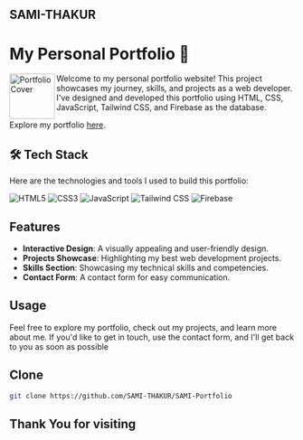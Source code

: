 ## SAMI-THAKUR

# My Personal Portfolio 🚀
<p align="left">
  <img src="https://github.com/SAMI-THAKUR/SAMI-Portfolio/assets/118300788/a7b7dc61-ceb9-4e97-b94e-1150a91bc109" alt="Portfolio Cover" width="80px" height="80px" align="left">
</p>
Welcome to my personal portfolio website! This project showcases my journey, skills, and projects as a web developer. I've designed and developed this portfolio using HTML, CSS, JavaScript, Tailwind CSS, and Firebase as the database.

Explore my portfolio [here](https://sami-portfolio-omega.vercel.app/).

## 🛠️ Tech Stack

Here are the technologies and tools I used to build this portfolio:

<div align="left">
  <img src="https://img.shields.io/badge/HTML5-E34F26?style=for-the-badge&logo=html5&logoColor=white" alt="HTML5">
  <img src="https://img.shields.io/badge/CSS3-1572B6?style=for-the-badge&logo=css3&logoColor=white" alt="CSS3">
  <img src="https://img.shields.io/badge/JavaScript-F7DF1E?style=for-the-badge&logo=javascript&logoColor=black" alt="JavaScript">
  <img src="https://img.shields.io/badge/Tailwind%20CSS-38B2AC?style=for-the-badge&logo=tailwind-css&logoColor=white" alt="Tailwind CSS">
  <img src="https://img.shields.io/badge/Firebase-FFCA28?style=for-the-badge&logo=firebase&logoColor=black" alt="Firebase">
</div>

## Features

- **Interactive Design**: A visually appealing and user-friendly design.
- **Projects Showcase**: Highlighting my best web development projects.
- **Skills Section**: Showcasing my technical skills and competencies.
- **Contact Form**: A contact form for easy communication.

## Usage

Feel free to explore my portfolio, check out my projects, and learn more about me. If you'd like to get in touch, use the contact form, and I'll get back to you as soon as possible

## Clone

```bash
git clone https://github.com/SAMI-THAKUR/SAMI-Portfolio
```
## Thank You for visiting
